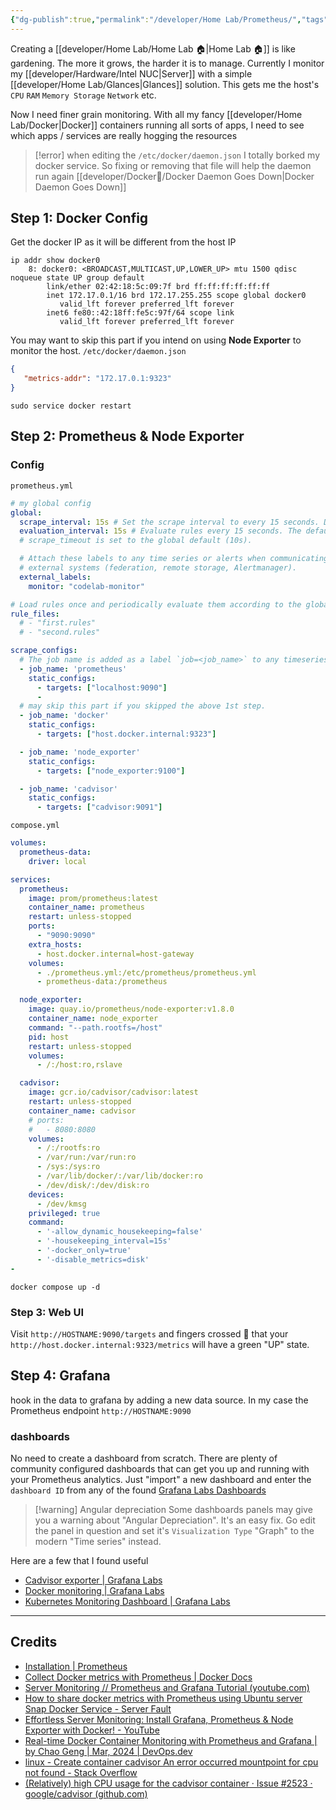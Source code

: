 ```yaml
---
{"dg-publish":true,"permalink":"/developer/Home Lab/Prometheus/","tags":["docker","monitor","container"],"created":"2024-04-28T22:07:53.922-05:00","updated":"2024-04-30T21:29:23.000-05:00"}
---
```


Creating a [[developer/Home Lab/Home Lab 🏠\|Home Lab 🏠]] is like gardening. The more it grows, the harder it is to manage. Currently I monitor my [[developer/Hardware/Intel NUC\|Server]] with a simple [[developer/Home Lab/Glances\|Glances]] solution. This gets me the host's `CPU` `RAM` `Memory Storage` `Network` etc. 

Now I need finer grain monitoring. With all my fancy [[developer/Home Lab/Docker\|Docker]] containers running all sorts of apps, I need to see which apps / services are really hogging the resources

> [!error] when editing the `/etc/docker/daemon.json` I totally borked my docker service. So fixing or removing that file will help the daemon run again [[developer/Docker🐳/Docker Daemon Goes Down\|Docker Daemon Goes Down]]
## Step 1: Docker Config
Get the docker IP as it will be different from the host IP

```shell
ip addr show docker0
    8: docker0: <BROADCAST,MULTICAST,UP,LOWER_UP> mtu 1500 qdisc noqueue state UP group default
        link/ether 02:42:18:5c:09:7f brd ff:ff:ff:ff:ff:ff
        inet 172.17.0.1/16 brd 172.17.255.255 scope global docker0
           valid_lft forever preferred_lft forever
        inet6 fe80::42:18ff:fe5c:97f/64 scope link
           valid_lft forever preferred_lft forever
```

You may want to skip this part if you intend on using **Node Exporter** to monitor the host.
`/etc/docker/daemon.json`
```json
{
   "metrics-addr": "172.17.0.1:9323"
}
```

```shell
sudo service docker restart
```
## Step 2:  Prometheus & Node Exporter

### Config
`prometheus.yml`
```yml
# my global config
global:
  scrape_interval: 15s # Set the scrape interval to every 15 seconds. Default is every 1 minute.
  evaluation_interval: 15s # Evaluate rules every 15 seconds. The default is every 1 minute.
  # scrape_timeout is set to the global default (10s).

  # Attach these labels to any time series or alerts when communicating with
  # external systems (federation, remote storage, Alertmanager).
  external_labels:
    monitor: "codelab-monitor"

# Load rules once and periodically evaluate them according to the global 'evaluation_interval'.
rule_files:
  # - "first.rules"
  # - "second.rules"

scrape_configs:
  # The job name is added as a label `job=<job_name>` to any timeseries scraped from this config.
  - job_name: 'prometheus'
    static_configs:
      - targets: ["localhost:9090"]
      - 
  # may skip this part if you skipped the above 1st step.
  - job_name: 'docker'
    static_configs:
      - targets: ["host.docker.internal:9323"]

  - job_name: 'node_exporter'
    static_configs:
      - targets: ["node_exporter:9100"]

  - job_name: 'cadvisor'
    static_configs:
      - targets: ["cadvisor:9091"]
```

`compose.yml` 
```yml
volumes:
  prometheus-data:
    driver: local

services:
  prometheus:
    image: prom/prometheus:latest
    container_name: prometheus
    restart: unless-stopped
    ports:
      - "9090:9090"
    extra_hosts:
      - host.docker.internal=host-gateway
    volumes:
      - ./prometheus.yml:/etc/prometheus/prometheus.yml
      - prometheus-data:/prometheus

  node_exporter:
    image: quay.io/prometheus/node-exporter:v1.8.0
    container_name: node_exporter
    command: "--path.rootfs=/host"
    pid: host
    restart: unless-stopped
    volumes:
      - /:/host:ro,rslave

  cadvisor:
    image: gcr.io/cadvisor/cadvisor:latest
    restart: unless-stopped
    container_name: cadvisor
    # ports:
    #   - 8080:8080
    volumes:
      - /:/rootfs:ro
      - /var/run:/var/run:ro
      - /sys:/sys:ro
      - /var/lib/docker/:/var/lib/docker:ro
      - /dev/disk/:/dev/disk:ro
    devices:
      - /dev/kmsg
    privileged: true
    command:
      - '-allow_dynamic_housekeeping=false'
      - '-housekeeping_interval=15s'
      - '-docker_only=true'
      - '-disable_metrics=disk'
- 
```

```shell
docker compose up -d
```
### Step 3: Web UI
Visit `http://HOSTNAME:9090/targets` and fingers crossed 🤞 that your `http://host.docker.internal:9323/metrics` will have a green "UP" state.

## Step 4: Grafana
hook in the data to grafana by adding a new data source. In my case the Prometheus endpoint `http://HOSTNAME:9090`

### dashboards
No need to create a dashboard from scratch. There are plenty of community configured dashboards that can get you up and running with your Prometheus analytics. Just "import" a new dashboard and enter the `dashboard ID` from any of the found [Grafana Labs Dashboards](https://grafana.com/grafana/dashboards/?search=cadvisor)

> [!warning] Angular depreciation
> Some dashboards panels may give you a warning about "Angular Depreciation". It's an easy fix. Go edit the panel in question and set it's `Visualization Type` "Graph" to the modern "Time series" instead.

Here are a few that I found useful
- [Cadvisor exporter | Grafana Labs](https://grafana.com/grafana/dashboards/14282-cadvisor-exporter/)
- [Docker monitoring | Grafana Labs](https://grafana.com/grafana/dashboards/14841-docker-monitoring/)
- [Kubernetes Monitoring Dashboard | Grafana Labs](https://grafana.com/grafana/dashboards/12740-kubernetes-monitoring/)

---
## Credits
- [Installation | Prometheus](https://prometheus.io/docs/prometheus/latest/installation/)
- [Collect Docker metrics with Prometheus | Docker Docs](https://docs.docker.com/config/daemon/prometheus/)
- [Server Monitoring // Prometheus and Grafana Tutorial (youtube.com)](https://www.youtube.com/watch?v=9TJx7QTrTyo)
- [How to share docker metrics with Prometheus using Ubuntu server Snap Docker Service - Server Fault](https://serverfault.com/questions/1151857/how-to-share-docker-metrics-with-prometheus-using-ubuntu-server-snap-docker-serv)
- [Effortless Server Monitoring: Install Grafana, Prometheus & Node Exporter with Docker! - YouTube](https://www.youtube.com/watch?v=yrscZ-kGc_Y)
- [Real-time Docker Container Monitoring with Prometheus and Grafana | by Chao Geng | Mar, 2024 | DevOps.dev](https://blog.devops.dev/real-time-docker-container-monitoring-with-prometheus-and-grafana-498078334a99)
- [linux - Create container cadvisor An error occurred mountpoint for cpu not found - Stack Overflow](https://stackoverflow.com/questions/72282775/create-container-cadvisor-an-error-occurred-mountpoint-for-cpu-not-found)
- [(Relatively) high CPU usage for the cadvisor container · Issue #2523 · google/cadvisor (github.com)](https://github.com/google/cadvisor/issues/2523)